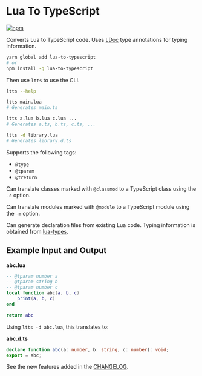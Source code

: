 # Lua To TypeScript

<a href="https://www.npmjs.com/package/lua-to-typescript"><img alt="npm" src="https://img.shields.io/npm/v/lua-to-typescript.svg?style=for-the-badge" /></a>

Converts Lua to TypeScript code. Uses [LDoc](https://stevedonovan.github.io/ldoc/) type annotations for typing information.

```sh
yarn global add lua-to-typescript
# or
npm install -g lua-to-typescript
```

Then use `ltts` to use the CLI.

```sh
ltts --help

ltts main.lua
# Generates main.ts

ltts a.lua b.lua c.lua ...
# Generates a.ts, b.ts, c.ts, ...

ltts -d library.lua
# Generates library.d.ts
```

Supports the following tags:

- `@type`
- `@tparam`
- `@treturn`

Can translate classes marked with `@classmod` to a TypeScript class using the `-c` option.

Can translate modules marked with `@module` to a TypeScript module using the `-m` option.

Can generate declaration files from existing Lua code. Typing information is obtained from [lua-types](https://github.com/ark120202/lua-types).

## Example Input and Output

**abc.lua**

```lua
-- @tparam number a
-- @tparam string b
-- @tparam number c
local function abc(a, b, c)
    print(a, b, c)
end

return abc
```

Using `ltts -d abc.lua`, this translates to:

**abc.d.ts**

```ts
declare function abc(a: number, b: string, c: number): void;
export = abc;
```

See the new features added in the [CHANGELOG](CHANGELOG.md).

